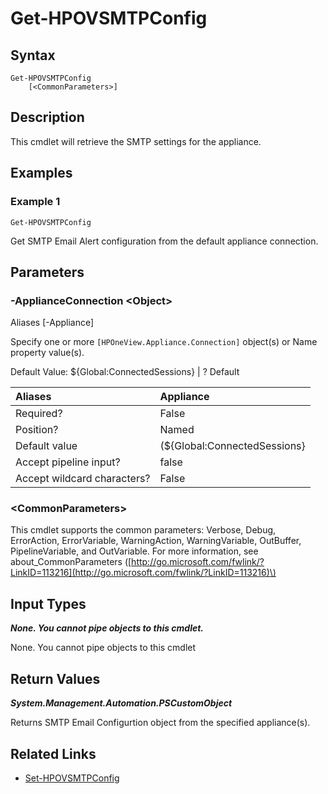 ﻿---
description: 
---

# Get-HPOVSMTPConfig

## Syntax

```text
Get-HPOVSMTPConfig
    [<CommonParameters>]
```

## Description

This cmdlet will retrieve the SMTP settings for the appliance.
## Examples

###  Example 1 

```text
Get-HPOVSMTPConfig

```

Get SMTP Email Alert configuration from the default appliance connection.

## Parameters

### -ApplianceConnection &lt;Object&gt;

Aliases [-Appliance]

Specify one or more `[HPOneView.Appliance.Connection]` object(s) or Name property value(s).

Default Value: ${Global:ConnectedSessions} | ? Default

| Aliases | Appliance |
| :--- | :--- |
| Required? | False |
| Position? | Named |
| Default value | (${Global:ConnectedSessions} | ? Default) |
| Accept pipeline input? | false |
| Accept wildcard characters? | False |

### &lt;CommonParameters&gt;

This cmdlet supports the common parameters: Verbose, Debug, ErrorAction, ErrorVariable, WarningAction, WarningVariable, OutBuffer, PipelineVariable, and OutVariable. For more information, see about\_CommonParameters \([http://go.microsoft.com/fwlink/?LinkID=113216](http://go.microsoft.com/fwlink/?LinkID=113216)\)

## Input Types

_**None. You cannot pipe objects to this cmdlet.**_

None. You cannot pipe objects to this cmdlet

## Return Values

_**System.Management.Automation.PSCustomObject**_

Returns SMTP Email Configurtion object from the specified appliance(s).

## Related Links

* [Set-HPOVSMTPConfig](set-hpovsmtpconfig.md)
